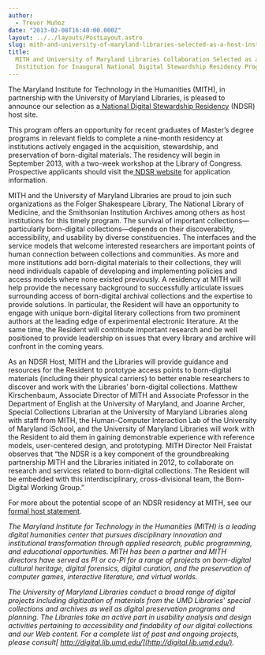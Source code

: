```yaml
---
author:
  - Trevor Muñoz
date: "2013-02-08T16:40:00.000Z"
layout: ../../layouts/PostLayout.astro
slug: mith-and-university-of-maryland-libraries-selected-as-a-host-institution-for-inaugural-national-digital-stewardship-residency-program
title:
  MITH and University of Maryland Libraries Collaboration Selected as a Host
  Institution for Inaugural National Digital Stewardship Residency Program
---
```


The Maryland Institute for Technology in the Humanities (MITH), in partnership with the University of Maryland Libraries, is pleased to announce our selection as a[ National Digital Stewardship Residency](http://www.digitalpreservation.gov/ndsr/index.html) (NDSR) host site.

This program offers an opportunity for recent graduates of Master’s degree programs in relevant fields to complete a nine-month residency at institutions actively engaged in the acquisition, stewardship, and preservation of born-digital materials. The residency will begin in September 2013, with a two-week workshop at the Library of Congress. Prospective applicants should visit the[ NDSR website](http://www.digitalpreservation.gov/ndsr/applicationinfo.html) for application information.

MITH and the University of Maryland Libraries are proud to join such organizations as the Folger Shakespeare Library, The National Library of Medicine, and the Smithsonian Institution Archives among others as host institutions for this timely program. The survival of important collections—particularly born-digital collections—depends on their discoverability, accessibility, and usability by diverse constituencies. The interfaces and the service models that welcome interested researchers are important points of human connection between collections and communities. As more and more institutions add born-digital materials to their collections, they will need individuals capable of developing and implementing policies and access models where none existed previously. A residency at MITH will help provide the necessary background to successfully articulate issues surrounding access of born-digital archival collections and the expertise to provide solutions. In particular, the Resident will have an opportunity to engage with unique born-digital literary collections from two prominent authors at the leading edge of experimental electronic literature. At the same time, the Resident will contribute important research and be well positioned to provide leadership on issues that every library and archive will confront in the coming years.

As an NDSR Host, MITH and the Libraries will provide guidance and resources for the Resident to prototype access points to born-digital materials (including their physical carriers) to better enable researchers to discover and work with the Libraries’ born-digital collections. Matthew Kirschenbaum, Associate Director of MITH and Associate Professor in the Department of English at the University of Maryland, and Joanne Archer, Special Collections Librarian at the University of Maryland Libraries along with staff from MITH, the Human-Computer Interaction Lab of the University of Maryland iSchool, and the University of Maryland Libraries will work with the Resident to aid them in gaining demonstrable experience with reference models, user-centered design, and prototyping. MITH Director Neil Fraistat observes that “the NDSR is a key component of the groundbreaking partnership MITH and the Libraries initiated in 2012, to collaborate on research and services related to born-digital collections. The Resident will be embedded with this interdisciplinary, cross-divisional team, the Born-Digital Working Group.”

For more about the potential scope of an NDSR residency at MITH, see our [formal host statement](http://www.digitalpreservation.gov/ndsr/hosts.html).

_The Maryland Institute for Technology in the Humanities (MITH) is a leading digital humanities center that pursues disciplinary innovation and institutional transformation through applied research, public programming, and educational opportunities. MITH has been a partner and MITH directors have served as PI or co-PI for a range of projects on born-digital cultural heritage, digital forensics, digital curation, and the preservation of computer games, interactive literature, and virtual worlds._

_The University of Maryland Libraries conduct a broad range of digital projects including digitization of materials from the UMD Libraries’ special collections and archives as well as digital preservation programs and planning. The Libraries take an active part in usability analysis and design activities pertaining to accessibility and findability of our digital collections and our Web content. For a complete list of past and ongoing projects, please consult[ http://digital.lib.umd.edu/](http://digital.lib.umd.edu/)._
